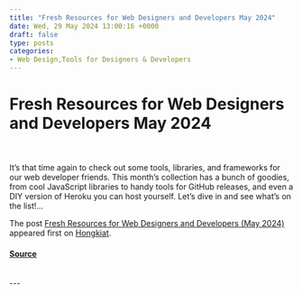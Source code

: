 ```yaml
---
title: "Fresh Resources for Web Designers and Developers May 2024"
date: Wed, 29 May 2024 13:00:16 +0000
draft: false
type: posts
categories: 
- Web Design,Tools for Designers & Developers
---
```

# Fresh Resources for Web Designers and Developers May 2024

<br/>

<br/>
It’s that time again to check out some tools, libraries, and frameworks for our web developer friends. This month’s collection has a bunch of goodies, from cool JavaScript libraries to handy tools for GitHub releases, and even a DIY version of Heroku you can host yourself. Let’s dive in and see what’s on the list!…

The post [Fresh Resources for Web Designers and Developers (May 2024)](https://www.hongkiat.com/blog/designers-developers-monthly-05-2024/) appeared first on [Hongkiat](https://www.hongkiat.com/blog).

#### [Source](https://www.hongkiat.com/blog/designers-developers-monthly-05-2024/)

<br/>
---
